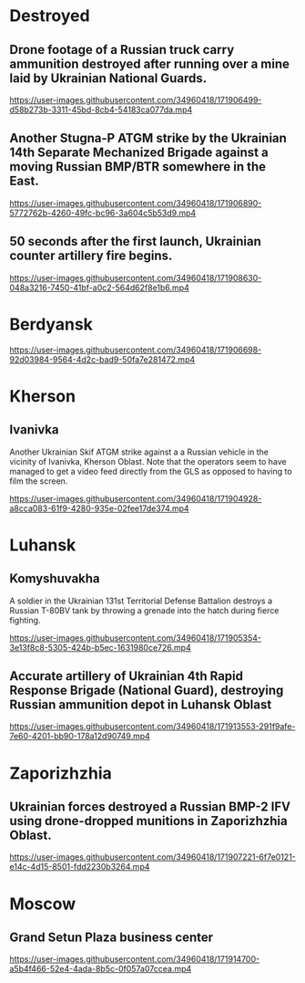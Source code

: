 
# Destroyed

## Drone footage of a Russian truck carry ammunition destroyed after running over a mine laid by Ukrainian National Guards.

https://user-images.githubusercontent.com/34960418/171906499-d58b273b-3311-45bd-8cb4-54183ca077da.mp4


## Another Stugna-P ATGM strike by the Ukrainian 14th Separate Mechanized Brigade against a moving Russian BMP/BTR somewhere in the East.

https://user-images.githubusercontent.com/34960418/171906890-5772762b-4260-49fc-bc96-3a604c5b53d9.mp4


## 50 seconds after the first launch, Ukrainian counter artillery fire begins.

https://user-images.githubusercontent.com/34960418/171908630-048a3216-7450-41bf-a0c2-564d62f8e1b6.mp4


# Berdyansk

https://user-images.githubusercontent.com/34960418/171906698-92d03984-9564-4d2c-bad9-50fa7e281472.mp4


# Kherson

## Ivanivka

Another Ukrainian Skif ATGM strike against a a Russian vehicle in the vicinity of Ivanivka, Kherson Oblast. Note that the operators seem to have managed to get a video feed directly from the GLS as opposed to having to film the screen.

https://user-images.githubusercontent.com/34960418/171904928-a8cca083-61f9-4280-935e-02fee17de374.mp4


# Luhansk 

## Komyshuvakha

A soldier in the Ukrainian 131st Territorial Defense Battalion destroys a Russian T-80BV tank by throwing a grenade into the hatch during fierce fighting.

https://user-images.githubusercontent.com/34960418/171905354-3e13f8c8-5305-424b-b5ec-1631980ce726.mp4


## Accurate artillery of Ukrainian 4th Rapid Response Brigade (National Guard), destroying Russian ammunition depot in Luhansk Oblast

https://user-images.githubusercontent.com/34960418/171913553-291f9afe-7e60-4201-bb90-178a12d90749.mp4


# Zaporizhzhia

## Ukrainian forces destroyed a Russian BMP-2 IFV using drone-dropped munitions in Zaporizhzhia Oblast.

https://user-images.githubusercontent.com/34960418/171907221-6f7e0121-e14c-4d15-8501-fdd2230b3264.mp4


# Moscow

## Grand Setun Plaza business center

https://user-images.githubusercontent.com/34960418/171914700-a5b4f466-52e4-4ada-8b5c-0f057a07ccea.mp4

